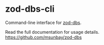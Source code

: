 # zod-dbs-cli

Command-line interface for [zod-dbs](https://github.com/msunbay/zod-dbs).

Read the full documentation for usage details.
https://github.com/msunbay/zod-dbs
